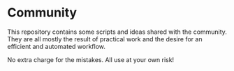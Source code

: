 # Community
This repository contains some scripts and ideas shared with the community. They are all mostly the result of practical work and the desire for an efficient and automated workflow.

No extra charge for the mistakes. All use at your own risk! 
